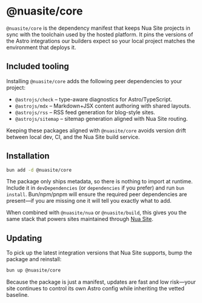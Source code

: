 # @nuasite/core

`@nuasite/core` is the dependency manifest that keeps Nua Site projects in sync
with the toolchain used by the hosted platform. It pins the versions of the
Astro integrations our builders expect so your local project matches the
environment that deploys it.

## Included tooling

Installing `@nuasite/core` adds the following peer dependencies to your project:

- `@astrojs/check` – type-aware diagnostics for Astro/TypeScript.
- `@astrojs/mdx` – Markdown+JSX content authoring with shared layouts.
- `@astrojs/rss` – RSS feed generation for blog-style sites.
- `@astrojs/sitemap` – sitemap generation aligned with Nua Site routing.

Keeping these packages aligned with `@nuasite/core` avoids version drift between
local dev, CI, and the Nua Site build service.

## Installation

```bash
bun add -d @nuasite/core
```

The package only ships metadata, so there is nothing to import at runtime.
Include it in `devDependencies` (or `dependencies` if you prefer) and run
`bun install`. Bun/npm/pnpm will ensure the required peer dependencies are
present—if you are missing one it will tell you exactly what to add.

When combined with `@nuasite/nua` or `@nuasite/build`, this gives you the same
stack that powers sites maintained through [Nua Site](https://www.nuasite.com).

## Updating

To pick up the latest integration versions that Nua Site supports, bump the
package and reinstall:

```bash
bun up @nuasite/core
```

Because the package is just a manifest, updates are fast and low risk—your site
continues to control its own Astro config while inheriting the vetted baseline.
